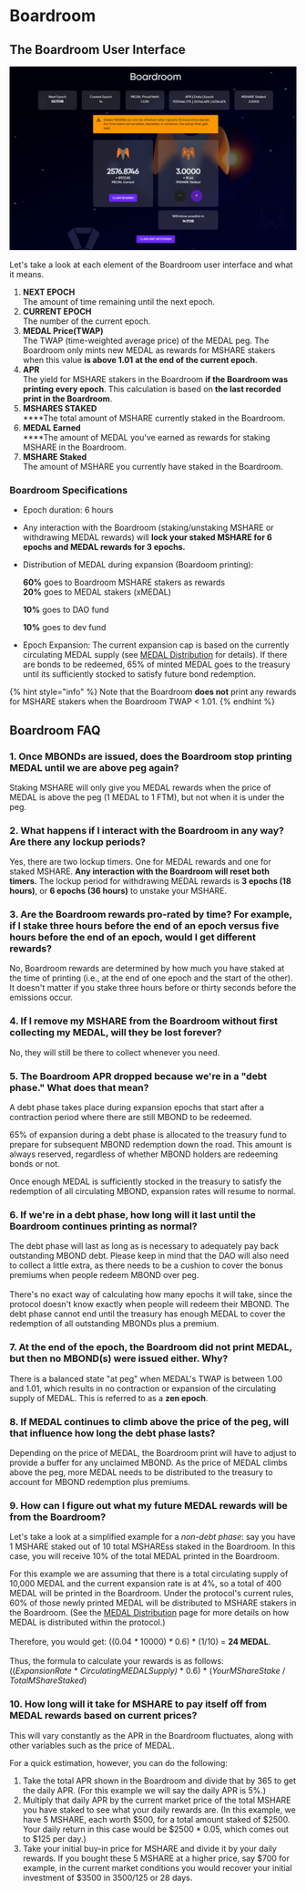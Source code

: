 # Boardroom

## The Boardroom User Interface

![The Boardroom user interface](<../.gitbook/assets/img1.png>)

Let's take a look at each element of the Boardroom user interface and what it means.

1. **NEXT EPOCH**\
   The amount of time remaining until the next epoch.
2. **CURRENT EPOCH**\
   The number of the current epoch.
3. **MEDAL Price(TWAP)**\
   The TWAP (time-weighted average price) of the MEDAL peg. The Boardroom only mints new MEDAL as rewards for MSHARE stakers when this value **is above 1.01** **at the end of the current epoch**.
4. **APR**\
   The yield for MSHARE stakers in the Boardroom **if the Boardroom was printing every epoch**. This calculation is based on **the last recorded print in the Boardroom**.
5. **MSHARES STAKED**\
   ****The total amount of MSHARE currently staked in the Boardroom.
6. **MEDAL Earned**\
   ****The amount of MEDAL you've earned as rewards for staking MSHARE in the Boardroom.
7. **MSHARE Staked**\
   The amount of MSHARE you currently have staked in the Boardroom.

### Boardroom Specifications

* Epoch duration: 6 hours
* Any interaction with the Boardroom (staking/unstaking MSHARE or withdrawing MEDAL rewards) will **lock your staked MSHARE for 6 epochs and MEDAL rewards for 3 epochs.**&#x20;
*   Distribution of MEDAL during expansion (Boardoom printing):

    **60%** goes to Boardroom MSHARE stakers as rewards\
    **20%** goes to MEDAL stakers (xMEDAL)

    **10%** goes to DAO fund

    **10%** goes to dev fund
* Epoch Expansion: The current expansion cap is based on the currently circulating MEDAL supply (see [MEDAL Distribution](medal-distribution.md) for details). If there are bonds to be redeemed, 65% of minted MEDAL goes to the treasury until its sufficiently stocked to satisfy future bond redemption.

{% hint style="info" %}
Note that the Boardroom **does not** print any rewards for MSHARE stakers when the Boardroom TWAP < 1.01.
{% endhint %}

## Boardroom FAQ

### **1. Once MBONDs are issued, does the Boardroom stop printing MEDAL until we are above peg again?**

Staking MSHARE will only give you MEDAL rewards when the price of MEDAL is above the peg (1 MEDAL to 1 FTM), but not when it is under the peg.

### **2. What happens if I interact with the Boardroom in any way? Are there any lockup periods?**

Yes, there are two lockup timers. One for MEDAL rewards and one for staked MSHARE. **Any interaction with the Boardroom will reset both timers.** The lockup period for withdrawing MEDAL rewards is **3 epochs (18 hours)**, or **6 epochs (36 hours)** to unstake your MSHARE.

### **3. Are the Boardroom rewards pro-rated by time? For example, if I stake three hours before the end of an epoch versus five hours before the end of an epoch, would I get different rewards?**

No, Boardroom rewards are determined by how much you have staked at the time of printing (i.e., at the end of one epoch and the start of the other). It doesn't matter if you stake three hours before or thirty seconds before the emissions occur.

### 4. If I remove my MSHARE from the Boardroom without first collecting my MEDAL, will they be lost forever?

No, they will still be there to collect whenever you need.

### 5. The Boardroom APR dropped because we're in a "debt phase." What does that mean?

A debt phase takes place during expansion epochs that start after a contraction period where there are still MBOND to be redeemed.

65% of expansion during a debt phase is allocated to the treasury fund to prepare for subsequent MBOND redemption down the road. This amount is always reserved, regardless of whether MBOND holders are redeeming bonds or not.

Once enough MEDAL is sufficiently stocked in the treasury to satisfy the redemption of all circulating MBOND, expansion rates will resume to normal.

### 6. If we're in a debt phase, how long will it last until the Boardroom continues printing as normal?

The debt phase will last as long as is necessary to adequately pay back outstanding MBOND debt. Please keep in mind that the DAO will also need to collect a little extra, as there needs to be a cushion to cover the bonus premiums when people redeem MBOND over peg.\
\
There's no exact way of calculating how many epochs it will take, since the protocol doesn't know exactly when people will redeem their MBOND. The debt phase cannot end until the treasury has enough MEDAL to cover the redemption of all outstanding MBONDs plus a premium.

### 7. At the end of the epoch, the Boardroom did not print MEDAL, but then no MBOND(s) were issued either. Why?

There is a balanced state "at peg" when MEDAL's TWAP is between 1.00 and 1.01, which results in no contraction or expansion of the circulating supply of MEDAL. This is referred to as a **zen epoch**.

### 8. If MEDAL continues to climb above the price of the peg, will that influence how long the debt phase lasts?

Depending on the price of MEDAL, the Boardroom print will have to adjust to provide a buffer for any unclaimed MBOND. As the price of MEDAL climbs above the peg, more MEDAL needs to be distributed to the treasury to account for MBOND redemption plus premiums.

### 9. How can I figure out what my future MEDAL rewards will be from the Boardroom?

Let's take a look at a simplified example for a _non-debt phase_: say you have 1 MSHARE staked out of 10 total MSHAREss staked in the Boardroom. In this case, you will receive 10% of the total MEDAL printed in the Boardroom.&#x20;

For this example we are assuming that there is a total circulating supply of 10,000 MEDAL and the current expansion rate is at 4%, so a total of 400 MEDAL will be printed in the Boardroom. Under the protocol's current rules, 60% of those newly printed MEDAL will be distributed to MSHARE stakers in the Boardroom. (See the [MEDAL Distribution](medal-distribution.md) page for more details on how MEDAL is distributed within the protocol.)\
\
Therefore, you would get: ((0.04 _\*_ 10000) _\*_ 0.6) \* (1/10) = **24 MEDAL**.\
\
Thus, the formula to calculate your rewards is as follows:\
((_ExpansionRate_ \* _CirculatingMEDALSupply)_ \* 0.6) \* (_YourMShareStake_ / _TotalMShareStaked_)

### 10. How long will it take for MSHARE to pay itself off from MEDAL rewards based on current prices?

This will vary constantly as the APR in the Boardroom fluctuates, along with other variables such as the price of MEDAL.

&#x20;For a quick estimation, however, you can do the following:

1. Take the total APR shown in the Boardroom and divide that by 365 to get the daily APR. (For this example we will say the daily APR is 5%.)
2. Multiply that daily APR by the current market price of the total MSHARE you have staked to see what your daily rewards are. (In this example, we have 5 MSHARE, each worth $500, for a total amount staked of $2500. Your daily return in this case would be $2500 \* 0.05, which comes out to $125 per day.)
3. Take your initial buy-in price for MSHARE and divide it by your daily rewards. If you bought these 5 MSHARE at a higher price, say $700 for example, in the current market conditions you would recover your initial investment of $3500 in 3500/125 or 28 days.
